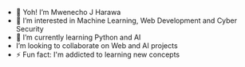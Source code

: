 - 👋 Yoh! I’m Mwenecho J Harawa
- 👀 I’m interested in Machine Learning, Web Development and Cyber Security
- 🌱 I’m currently learning Python and AI
-  I’m looking to collaborate on Web and AI projects
- ⚡ Fun fact: I'm addicted to learning new concepts
